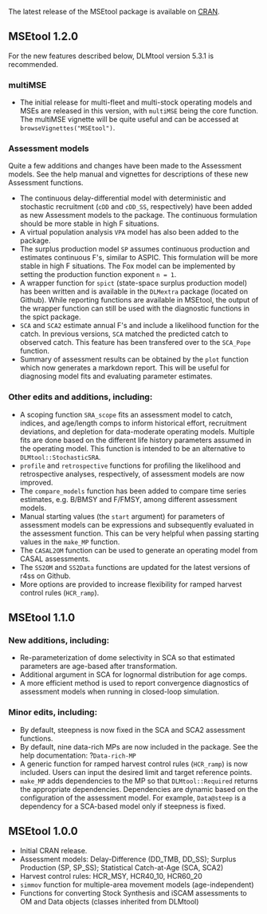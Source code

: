The latest release of the MSEtool package is available on [CRAN](https://CRAN.R-project.org/package=MSEtool).

## MSEtool 1.2.0
For the new features described below, DLMtool version 5.3.1 is recommended.

### multiMSE
- The initial release for multi-fleet and multi-stock operating models and MSEs are released in this version, with `multiMSE` being the core function. The multiMSE vignette will be quite useful and can be accessed at `browseVignettes("MSEtool")`.

### Assessment models
Quite a few additions and changes have been made to the Assessment models. See the help manual and vignettes for descriptions of these new Assessment functions.
- The continuous delay-differential model with deterministic and stochastic recruitment (`cDD` and `cDD_SS`, respectively) have been added as new Assessment models to the package. The continuous formulation should be more stable in high F situations.
- A virtual population analysis `VPA` model has also been added to the package.
- The surplus production model `SP` assumes continuous production and estimates continuous F's, similar to ASPIC. This formulation will be more stable in high F situations. The Fox model can be implemented by setting the production function exponent `n = 1`.
- A wrapper function for `spict` (state-space surplus production model) has been written and is available in the `DLMextra` package (located on Github). While reporting functions are available in MSEtool, the output of the wrapper function can still be used with the diagnostic functions in the spict package.
- `SCA` and `SCA2` estimate annual F's and include a likelihood function for the catch. In previous versions, `SCA` matched the predicted catch to observed catch. This feature has been transfered over to the `SCA_Pope` function.
- Summary of assessment results can be obtained by the `plot` function which now generates a markdown report. This will be useful for diagnosing model fits and evaluating parameter estimates.

### Other edits and additions, including:
- A scoping function `SRA_scope` fits an assessment model to catch, indices, and age/length comps to inform historical effort, recruitment deviations, and depletion for data-moderate operating models. Multiple fits are done based on the different life history parameters assumed in the operating model. This function is intended to be an alternative to `DLMtool::StochasticSRA`.
- `profile` and `retrospective` functions for profiling the likelihood and retrospective analyses, respectively, of assessment models are now improved.
- The `compare_models` function has been added to compare time series estimates, e.g. B/BMSY and F/FMSY, among different assessment models.
- Manual starting values (the `start` argument) for parameters of assessment models can be expressions and subsequently evaluated in the assessment function. This can be very helpful when passing starting values in the `make_MP` function.
- The `CASAL2OM` function can be used to generate an operating model from CASAL assessments.
- The `SS2OM` and `SS2Data` functions are updated for the latest versions of r4ss on Github.
- More options are provided to increase flexibility for ramped harvest control rules (`HCR_ramp`).


## MSEtool 1.1.0

### New additions, including:
- Re-parameterization of dome selectivity in SCA so that estimated parameters are age-based after transformation.
- Additional argument in SCA for lognormal distribution for age comps.
- A more efficient method is used to report convergence diagnostics of assessment models when running in closed-loop simulation.

### Minor edits, including:
- By default, steepness is now fixed in the SCA and SCA2 assessment functions.
- By default, nine data-rich MPs are now included in the package. See the help documentation: ?`Data-rich-MP`
- A generic function for ramped harvest control rules (`HCR_ramp`) is now included. Users can input the desired limit and target reference points.
- `make_MP` adds dependencies to the MP so that `DLMtool::Required` returns the appropriate dependencies. Dependencies are dynamic based on the configuration of the assessment model. For example, `Data@steep` is a dependency for a SCA-based model only if steepness is fixed.


## MSEtool 1.0.0

- Initial CRAN release.
- Assessment models: Delay-Difference (DD_TMB, DD_SS); Surplus Production (SP, SP_SS); Statistical Catch-at-Age (SCA, SCA2)
- Harvest control rules: HCR_MSY, HCR40_10, HCR60_20
- `simmov` function for multiple-area movement models (age-independent)
- Functions for converting Stock Synthesis and iSCAM assessments to OM and Data objects (classes inherited from DLMtool)
